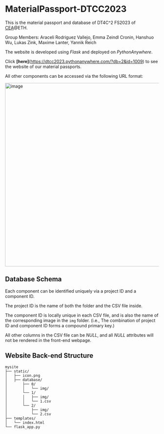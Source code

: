 # MaterialPassport-DTCC2023
This is the material passport and database of  DT4C^2 FS2023 of [CEA](https://cea.ibi.ethz.ch/)@ETH.  

Group Members: Araceli Rodriguez Vallejo, Emma Zeindl Cronin, Hanshuo Wu, Lukas Zink, Maxime Lanter, Yannik Reich 

The website is developed using *Flask* and deployed on *PythonAnywhere*.  

Click **[here]**(https://dtcc2023.pythonanywhere.com/?db=2&id=1009) to see the website of our material passports.  

All other components can be accessed via the following URL format:  

<img width="600" alt="image" src="https://github.com/wuhanshuo/MaterialPassport-DTCC2023/assets/63944310/06ea240e-6a65-4edd-9537-8fc1b676f0a4">



## Database Schema  

Each component can be identified uniquely via a project ID and a component ID.  

The project ID is the name of both the folder and the CSV file inside.  

The component ID is locally unique in each CSV file, and is also the name of the corresponding image in the `img` folder. (i.e., The combination of project ID and component ID forms a compound primary key.)  

All other columns in the CSV file can be *NULL*, and all *NULL* attributes will not be rendered in the front-end webpage.  

## Website Back-end Structure  
    mysite
    ├── static/
    │   ├── icon.png
    │   ├── database/
    │       ├── 0/
    │       │   └── img/
    │       └── 1/
    │       │   ├── img/
    │       │   └── 1.csv
    │       └── 2/
    │           ├── img/
    │           └── 2.csv
    ├── templates/
    │   └── index.html 
    └── flask_app.py
